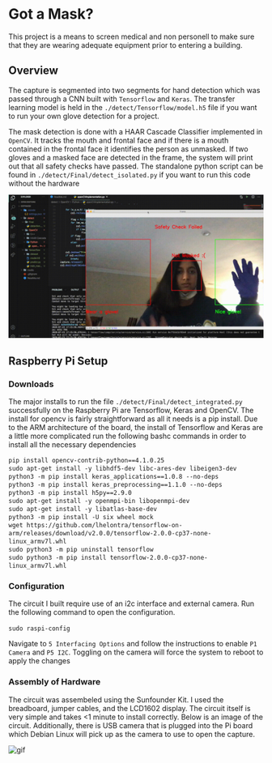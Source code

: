 # Got a Mask?

This project is a means to screen medical and non personell to make sure that they are wearing adequate equipment prior to entering a building. 

## Overview

The capture is segmented into two segments for hand detection which was passed through a CNN built with ```Tensorflow``` and ```Keras```. The transfer learning model is held in the ```./detect/Tensorflow/model.h5``` file if you want to run your own glove detection for a project.

 The mask detection is done with a HAAR Cascade Classifier implemented in ```OpenCV```. It tracks the mouth and frontal face and if there is a mouth contained in the frontal face it identifies the person as unmasked. If two gloves and a masked face are detected in the frame, the system will print out that all safety checks have passed. The standalone python script can be found in ```./detect/Final/detect_isolated.py``` if you want to run this code without the hardware<br/>


![gif](media/shortened.gif)


## Raspberry Pi Setup

### Downloads

The major installs to run the file ```./detect/Final/detect_integrated.py``` successfully on the Raspberry Pi are Tensorflow, Keras and OpenCV. The install for opencv is fairly straightforward as all it needs is a pip install. Due to the ARM architecture of the board, the install of Tensorflow and Keras are a little more complicated run the following bashc commands in order to install all the necessary dependencies

```
pip install opencv-contrib-python==4.1.0.25
sudo apt-get install -y libhdf5-dev libc-ares-dev libeigen3-dev
python3 -m pip install keras_applications==1.0.8 --no-deps
python3 -m pip install keras_preprocessing==1.1.0 --no-deps
python3 -m pip install h5py==2.9.0
sudo apt-get install -y openmpi-bin libopenmpi-dev
sudo apt-get install -y libatlas-base-dev
python3 -m pip install -U six wheel mock
wget https://github.com/lhelontra/tensorflow-on-arm/releases/download/v2.0.0/tensorflow-2.0.0-cp37-none-linux_armv7l.whl
sudo python3 -m pip uninstall tensorflow
sudo python3 -m pip install tensorflow-2.0.0-cp37-none-linux_armv7l.whl
```
### Configuration

The circuit I built require use of an i2c interface and external camera. Run the following command to open the configuration.

```sudo raspi-config```

Navigate to ```5 Interfacing Options``` and follow the instructions to enable ```P1 Camera``` and ```P5 I2C```. Toggling on the camera will force the system to reboot to apply the changes

### Assembly of Hardware

The circuit was assembeled using the Sunfounder Kit. I used the breadboard, jumper cables, and the LCD1602 display. The circuit itself is very simple and takes <1 minute to install correctly. Below is an image of the circuit. Additionally, there is  USB camera that is plugged into the Pi board which Debian Linux will pick up as the camera to use to open the capture. <br/>

![gif](media/circuit.JPG)

